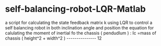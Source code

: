 # self-balancing-robot-LQR-Matlab
a script for calculating the state feedback matrix k using LQR to control a self balancing robot in both inclination angle and position
the equation for calulating the moment of inertial fo the chassis ( pendudlum ) : 
Ic =mass of chassis ( height^2 + width^2 )
    ---------------
        12
